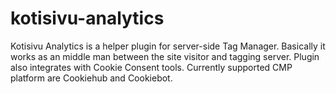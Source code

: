 # kotisivu-analytics
Kotisivu Analytics is a helper plugin for server-side Tag Manager. Basically it works as an middle man between the site visitor and tagging server. Plugin also integrates with Cookie Consent tools. Currently supported CMP platform are Cookiehub and Cookiebot.
